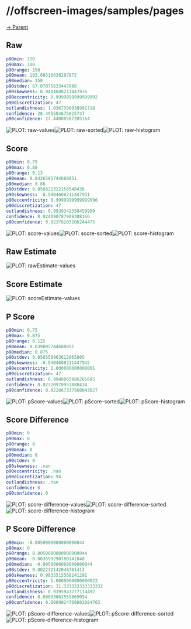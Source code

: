 
# //offscreen-images/samples/pages

[→ Parent](../..)


## Raw


```yaml
p90min: 150
p90max: 300
p90range: 150
p90mean: 193.08510638297872
p90median: 150
p90stdev: 67.87075633447898
p90skewness: 0.9404608211447976
p90eccentricity: 0.9999999999999992
p90discretization: 47
outlandishness: 1.0367390938991718
confidence: 28.495584675825747
p90confidence: 27.44080507205164

```

![PLOT: raw-values](./raw/values.svg)![PLOT: raw-sorted](./raw/sorted.svg)![PLOT: raw-histogram](./raw/histogram.svg)
## Score


```yaml
p90min: 0.75
p90max: 0.88
p90range: 0.13
p90mean: 0.8426595744680851
p90median: 0.88
p90stdev: 0.058821322156548436
p90skewness: -0.9404608211447931
p90eccentricity: 0.9999999999999996
p90discretization: 47
outlandishness: 0.9939342358459909
confidence: 0.024090787908388166
p90confidence: 0.02378203106244475

```

![PLOT: score-values](./score/values.svg)![PLOT: score-sorted](./score/sorted.svg)![PLOT: score-histogram](./score/histogram.svg)
## Raw Estimate

![PLOT: rawEstimate-values](./rawEstimate/values.svg)
## Score Estimate

![PLOT: scoreEstimate-values](./scoreEstimate/values.svg)
## P Score


```yaml
p90min: 0.75
p90max: 0.875
p90range: 0.125
p90mean: 0.839095744680851
p90median: 0.875
p90stdev: 0.056558963612065805
p90skewness: -0.9404608211447945
p90eccentricity: 1.000000000000001
p90discretization: 47
outlandishness: 0.9940865986265685
confidence: 0.02320970951888434
p90confidence: 0.022867337560043027

```

![PLOT: pScore-values](./pScore/values.svg)![PLOT: pScore-sorted](./pScore/sorted.svg)![PLOT: pScore-histogram](./pScore/histogram.svg)
## Score Difference


```yaml
p90min: 0
p90max: 0
p90range: 0
p90mean: 0
p90median: 0
p90stdev: 0
p90skewness: .nan
p90eccentricity: .nan
p90discretization: 94
outlandishness: .nan
confidence: 0
p90confidence: 0

```

![PLOT: score-difference-values](./score-difference/values.svg)![PLOT: score-difference-sorted](./score-difference/sorted.svg)![PLOT: score-difference-histogram](./score-difference/histogram.svg)
## P Score Difference


```yaml
p90min: -0.0050000000000000044
p90max: 0
p90range: 0.0050000000000000044
p90mean: -0.003599290780141848
p90median: -0.0050000000000000044
p90stdev: 0.002232142048761413
p90skewness: 0.9835515568241291
p90eccentricity: 1.0000000000000022
p90discretization: 31.333333333333332
outlandishness: 0.9395943777114492
confidence: 0.00093062559869054
p90confidence: 0.0009024766801084763

```

![PLOT: pScore-difference-values](./pScore-difference/values.svg)![PLOT: pScore-difference-sorted](./pScore-difference/sorted.svg)![PLOT: pScore-difference-histogram](./pScore-difference/histogram.svg)